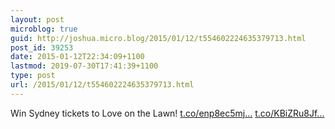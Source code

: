 ```yaml
---
layout: post
microblog: true
guid: http://joshua.micro.blog/2015/01/12/t554602224635379713.html
post_id: 39253
date: 2015-01-12T22:34:09+1100
lastmod: 2019-07-30T17:41:39+1100
type: post
url: /2015/01/12/t554602224635379713.html
---
```

Win Sydney tickets to Love on the Lawn! [t.co/enp8ec5mj...](http://t.co/enp8ec5mjg) [t.co/KBiZRu8Jf...](http://t.co/KBiZRu8Jfv)

